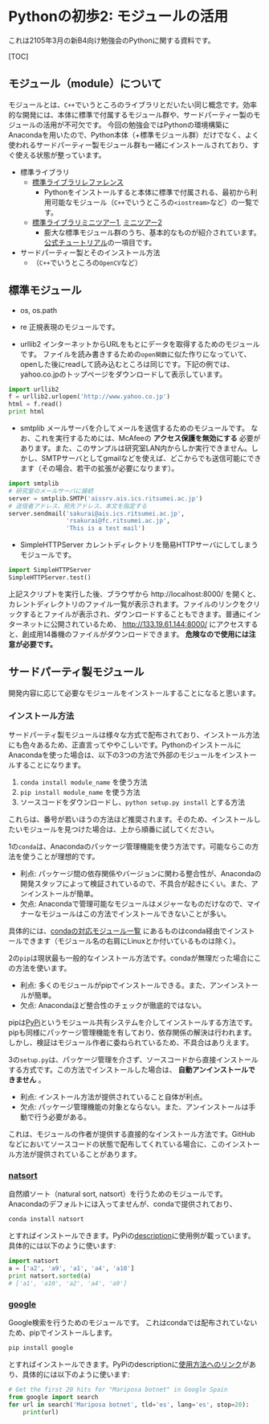 Pythonの初歩2: モジュールの活用
==========================

これは2105年3月の新B4向け勉強会のPythonに関する資料です。

[TOC]

## モジュール（module）について

モジュールとは、`C++`でいうところのライブラリとだいたい同じ概念です。効率的な開発には、本体に標準で付属するモジュール群や、サードパーティー製のモジュールの活用が不可欠です。
今回の勉強会ではPythonの環境構築にAnacondaを用いたので、Python本体（+標準モジュール群）だけでなく、よく使われるサードパーティー製モジュール群も一緒にインストールされており、すぐ使える状態が整っています。

* 標準ライブラリ
    * [標準ライブラリレファレンス](http://docs.python.jp/2.7/library/index.html)
        * Pythonをインストールすると本体に標準で付属される、最初から利用可能なモジュール（`C++`でいうところの`<iostream>`など）の一覧です。
    * [標準ライブラリミニツアー1](http://docs.python.jp/2/tutorial/stdlib.html), [ミニツアー2](http://docs.python.jp/2/tutorial/stdlib2.html)
        * 膨大な標準モジュール群のうち、基本的なものが紹介されています。[公式チュートリアル](http://docs.python.jp/2/tutorial/index.html)の一項目です。
* サードパーティー製とそのインストール方法
    * （`C++`でいうところの`OpenCV`など）

## 標準モジュール

* os, os.path
* re
正規表現のモジュールです。

* urllib2
インターネットからURLをもとにデータを取得するためのモジュールです。
ファイルを読み書きするための`open関数`に似た作りになっていて、openした後にreadして読み込むところは同じです。下記の例では、yahoo.co.jpのトップページをダウンロードして表示しています。

```python
import urllib2
f = urllib2.urlopen('http://www.yahoo.co.jp')
html = f.read()
print html
```

* smtplib
メールサーバを介してメールを送信するためのモジュールです。
なお、これを実行するためには、McAfeeの **アクセス保護を無効にする** 必要があります。また、このサンプルは研究室LAN内からしか実行できません。しかし、SMTPサーバとしてgmailなどを使えば、どこからでも送信可能にできます（その場合、若干の拡張が必要になります）。

```python
import smtplib
# 研究室のメールサーバに接続
server = smtplib.SMTP('aissrv.ais.ics.ritsumei.ac.jp')
# 送信者アドレス、宛先アドレス、本文を指定する
server.sendmail('sakurai@ais.ics.ritsumei.ac.jp',
				'rsakurai@fc.ritsumei.ac.jp',
				'This is a test mail')
```

* SimpleHTTPServer
カレントディレクトリを簡易HTTPサーバにしてしまうモジュールです。

```python
import SimpleHTTPServer
SimpleHTTPServer.test()
```

上記スクリプトを実行した後、ブラウザから http://localhost:8000/ を開くと、カレントディレクトリのファイル一覧が表示されます。ファイルのリンクをクリックするとファイルが表示され、ダウンロードすることもできます。普通にインターネットに公開されているため、 http://133.19.61.144:8000/ にアクセスすると、創成用14番機のファイルがダウンロードできます。 **危険なので使用には注意が必要です。**

## サードパーティ製モジュール
開発内容に応じて必要なモジュールをインストールすることになると思います。

### インストール方法
サードパーティ製モジュールは様々な方式で配布されており、インストール方法にも色々あるため、正直言ってややこしいです。PythonのインストールにAnacondaを使った場合は、以下の3つの方法で外部のモジュールをインストールすることになります。

1. `conda install module_name` を使う方法
2. `pip install module_name` を使う方法
3. ソースコードをダウンロードし、`python setup.py install` とする方法

これらは、番号が若いほうの方法ほど推奨されます。そのため、インストールしたいモジュールを見つけた場合は、上から順番に試してください。

1の`conda`は、Anacondaのパッケージ管理機能を使う方法です。可能ならこの方法を使うことが理想的です。

* 利点: パッケージ間の依存関係やバージョンに関わる整合性が、Anacondaの開発スタッフによって検証されているので、不具合が起きにくい。また、アンインストールが簡単。
* 欠点: Anacondaで管理可能なモジュールはメジャーなものだけなので、マイナーなモジュールはこの方法でインストールできないことが多い。

具体的には、[condaの対応モジュール一覧](http://docs.continuum.io/anaconda/pkg-docs.html) にあるものはconda経由でインストールできます（モジュール名の右肩にLinuxとか付いているものは除く）。

2の`pip`は現状最も一般的なインストール方法です。condaが無理だった場合にこの方法を使います。

* 利点: 多くのモジュールがpipでインストールできる。また、アンインストールが簡単。
* 欠点: Anacondaほど整合性のチェックが徹底的ではない。

pipは[PyPi](https://pypi.python.org/pypi)というモジュール共有システムを介してインストールする方法です。pipも同様にパッケージ管理機能を有しており、依存関係の解決は行われます。しかし、検証はモジュール作者に委ねられているため、不具合はありえます。

3の`setup.py`は、パッケージ管理を介さず、ソースコードから直接インストールする方式です。この方法でインストールした場合は、 **自動アンインストールできません** 。

* 利点: インストール方法が提供されていること自体が利点。
* 欠点: パッケージ管理機能の対象とならない。また、アンインストールは手動で行う必要がある。

これは、モジュールの作者が提供する直接的なインストール方法です。GitHubなどにおいてソースコードの状態で配布してくれている場合に、このインストール方法が提供されていることがあります。

### [natsort](https://pypi.python.org/pypi/natsort)
自然順ソート（natural sort, natsort）を行うためのモジュールです。
Anacondaのデフォルトには入ってませんが、condaで提供されており、

```bash
conda install natsort
```

とすればインストールできます。PyPiの[description](https://pypi.python.org/pypi/natsort)に使用例が載っています。具体的には以下のように使います:

```python
import natsort
a = ['a2', 'a9', 'a1', 'a4', 'a10']
print natsort.sorted(a)
# ['a1', 'a10', 'a2', 'a4', 'a9']
```

### [google](https://pypi.python.org/pypi/google)

Google検索を行うためのモジュールです。
これはcondaでは配布されていないため、pipでインストールします。

```bash
pip install google
```

とすればインストールできます。PyPiのdescriptionに[使用方法へのリンク](https://breakingcode.wordpress.com/2010/06/29/google-search-python/)があり、具体的には以下のように使います:

```python
# Get the first 20 hits for "Mariposa botnet" in Google Spain
from google import search
for url in search('Mariposa botnet', tld='es', lang='es', stop=20):
    print(url)
```
